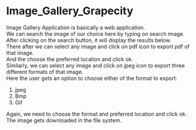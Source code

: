 # Image_Gallery_Grapecity

Image Gallery Application is basically a web application. </br>
We can search the image of our choice here by typing on search image. </br>
After clicking on the search button, it will display the results below. </br>
There after we can select any image and click on pdf icon to export pdf of that image. </br>
And the choose the preferred location and click ok. </br>
Similarly, we can select any image and click on jpeg icon to export three different formats of that image. </br>
Here the user gets an option to choose either of the format to export: </br>
1) jpeg </br>
2) Bmp </br>
3) Gif </br>


Again, we need to choose the format and preferred location and click ok. </br>
The image gets downloaded in the file system. </br>
